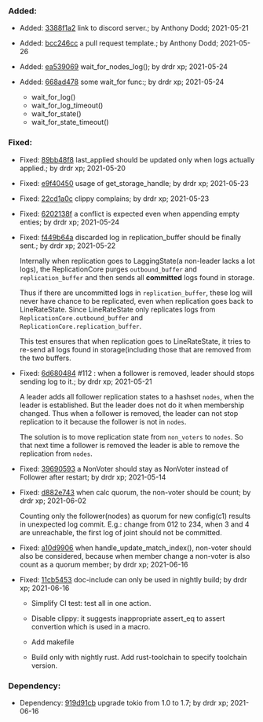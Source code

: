 ### Added:

-   Added: [3388f1a2](https://github.com/datafuselabs/openraft/commit/3388f1a2757bfb8a1208c2e7e175946ef74db5e2) link to discord server.; by Anthony Dodd; 2021-05-21

-   Added: [bcc246cc](https://github.com/datafuselabs/openraft/commit/bcc246ccf8fa2858baf8e07bf760ee6db4d85cf6) a pull request template.; by Anthony Dodd; 2021-05-26

-   Added: [ea539069](https://github.com/datafuselabs/openraft/commit/ea53906997c668cee06f17516a710f29bd1c2c63) wait_for_nodes_log(); by drdr xp; 2021-05-24

-   Added: [668ad478](https://github.com/datafuselabs/openraft/commit/668ad478f7c567218d148f0c20c7611ae3ac927a) some wait_for func:; by drdr xp; 2021-05-24

    - wait_for_log()
    - wait_for_log_timeout()
    - wait_for_state()
    - wait_for_state_timeout()

### Fixed:

-   Fixed: [89bb48f8](https://github.com/datafuselabs/openraft/commit/89bb48f8702762d33b59a7c9b9710bde4a97478c) last_applied should be updated only when logs actually applied.; by drdr xp; 2021-05-20

-   Fixed: [e9f40450](https://github.com/datafuselabs/openraft/commit/e9f4045097b4c7ce4385b3a9a7a990d31af94d15) usage of get_storage_handle; by drdr xp; 2021-05-23

-   Fixed: [22cd1a0c](https://github.com/datafuselabs/openraft/commit/22cd1a0c2180edfb53464eec2bccc54778aff46c) clippy complains; by drdr xp; 2021-05-23

-   Fixed: [6202138f](https://github.com/datafuselabs/openraft/commit/6202138f0766dcfd07a1a825af165f132de6b920) a conflict is expected even when appending empty enties; by drdr xp; 2021-05-24

-   Fixed: [f449b64a](https://github.com/datafuselabs/openraft/commit/f449b64aa9254d9a18bc2abb5f602913af079ca9) discarded log in replication_buffer should be finally sent.; by drdr xp; 2021-05-22

    Internally when replication goes to LaggingState(a non-leader lacks a lot logs), the
    ReplicationCore purges `outbound_buffer` and `replication_buffer` and then sends all
    **committed** logs found in storage.

    Thus if there are uncommitted logs in `replication_buffer`, these log will never have chance to
    be replicated, even when replication goes back to LineRateState.
    Since LineRateState only replicates logs from `ReplicationCore.outbound_buffer` and
    `ReplicationCore.replication_buffer`.

    This test ensures that when replication goes to LineRateState, it tries to re-send all logs
    found in storage(including those that are removed from the two buffers.

-   Fixed: [6d680484](https://github.com/datafuselabs/openraft/commit/6d680484ee3e352d4caf37f5cd6f57630f46d9e2) #112 : when a follower is removed, leader should stops sending log to it.; by drdr xp; 2021-05-21

    A leader adds all follower replication states to a hashset `nodes`, when
    the leader is established.
    But the leader does not do it when membership changed.
    Thus when a follower is removed, the leader can not stop replication to
    it because the follower is not in `nodes`.

    The solution is to move replication state from `non_voters` to `nodes`.
    So that next time a follower is removed the leader is able to remove the
    replication from `nodes`.

-   Fixed: [39690593](https://github.com/datafuselabs/openraft/commit/39690593a07c6b9ded4b7b8f1aca3191fa7641e4) a NonVoter should stay as NonVoter instead of Follower after restart; by drdr xp; 2021-05-14

-   Fixed: [d882e743](https://github.com/datafuselabs/openraft/commit/d882e743db4734b2188b137ebf20c0443cf9fb49) when calc quorum, the non-voter should be count; by drdr xp; 2021-06-02

    Counting only the follower(nodes) as quorum for new config(c1) results
    in unexpected log commit.
    E.g.: change from 012 to 234, when 3 and 4 are unreachable, the first
    log of joint should not be committed.

-   Fixed: [a10d9906](https://github.com/datafuselabs/openraft/commit/a10d99066b8c447d7335c7f34e08bd78c4b49f61) when handle_update_match_index(), non-voter should also be considered, because when member change a non-voter is also count as a quorum member; by drdr xp; 2021-06-16

-   Fixed: [11cb5453](https://github.com/datafuselabs/openraft/commit/11cb5453e2200eda06d26396620eefe66b169975) doc-include can only be used in nightly build; by drdr xp; 2021-06-16

    - Simplify CI test: test all in one action.

    - Disable clippy: it suggests inappropriate assert_eq to assert
      convertion which is used in a macro.

    - Add makefile

    - Build only with nightly rust. Add rust-toolchain to specify toolchain
      version.

### Dependency:

-   Dependency: [919d91cb](https://github.com/datafuselabs/openraft/commit/919d91cb31b307cede7d0911ff45e1030174a340) upgrade tokio from 1.0 to 1.7; by drdr xp; 2021-06-16
